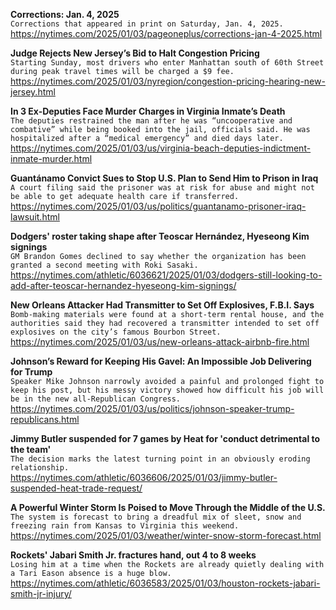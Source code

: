 **Corrections: Jan. 4, 2025**\
`Corrections that appeared in print on Saturday, Jan. 4, 2025.`\
https://nytimes.com/2025/01/03/pageoneplus/corrections-jan-4-2025.html

**Judge Rejects New Jersey’s Bid to Halt Congestion Pricing**\
`Starting Sunday, most drivers who enter Manhattan south of 60th Street during peak travel times will be charged a $9 fee.`\
https://nytimes.com/2025/01/03/nyregion/congestion-pricing-hearing-new-jersey.html

**In 3 Ex-Deputies Face Murder Charges in Virginia Inmate’s Death**\
`The deputies restrained the man after he was “uncooperative and combative” while being booked into the jail, officials said. He was hospitalized after a “medical emergency” and died days later.`\
https://nytimes.com/2025/01/03/us/virginia-beach-deputies-indictment-inmate-murder.html

**Guantánamo Convict Sues to Stop U.S. Plan to Send Him to Prison in Iraq**\
`A court filing said the prisoner was at risk for abuse and might not be able to get adequate health care if transferred.`\
https://nytimes.com/2025/01/03/us/politics/guantanamo-prisoner-iraq-lawsuit.html

**Dodgers' roster taking shape after Teoscar Hernández, Hyeseong Kim signings**\
`GM Brandon Gomes declined to say whether the organization has been granted a second meeting with Roki Sasaki.`\
https://nytimes.com/athletic/6036621/2025/01/03/dodgers-still-looking-to-add-after-teoscar-hernandez-hyeseong-kim-signings/

**New Orleans Attacker Had Transmitter to Set Off Explosives, F.B.I. Says**\
`Bomb-making materials were found at a short-term rental house, and the authorities said they had recovered a transmitter intended to set off explosives on the city’s famous Bourbon Street.`\
https://nytimes.com/2025/01/03/us/new-orleans-attack-airbnb-fire.html

**Johnson’s Reward for Keeping His Gavel: An Impossible Job Delivering for Trump**\
`Speaker Mike Johnson narrowly avoided a painful and prolonged fight to keep his post, but his messy victory showed how difficult his job will be in the new all-Republican Congress.`\
https://nytimes.com/2025/01/03/us/politics/johnson-speaker-trump-republicans.html

**Jimmy Butler suspended for 7 games by Heat for 'conduct detrimental to the team'**\
`The decision marks the latest turning point in an obviously eroding relationship.`\
https://nytimes.com/athletic/6036606/2025/01/03/jimmy-butler-suspended-heat-trade-request/

**A Powerful Winter Storm Is Poised to Move Through the Middle of the U.S.**\
`The system is forecast to bring a dreadful mix of sleet, snow and freezing rain from Kansas to Virginia this weekend.`\
https://nytimes.com/2025/01/03/weather/winter-snow-storm-forecast.html

**Rockets' Jabari Smith Jr. fractures hand, out 4 to 8 weeks**\
`Losing him at a time when the Rockets are already quietly dealing with a Tari Eason absence is a huge blow.`\
https://nytimes.com/athletic/6036583/2025/01/03/houston-rockets-jabari-smith-jr-injury/

